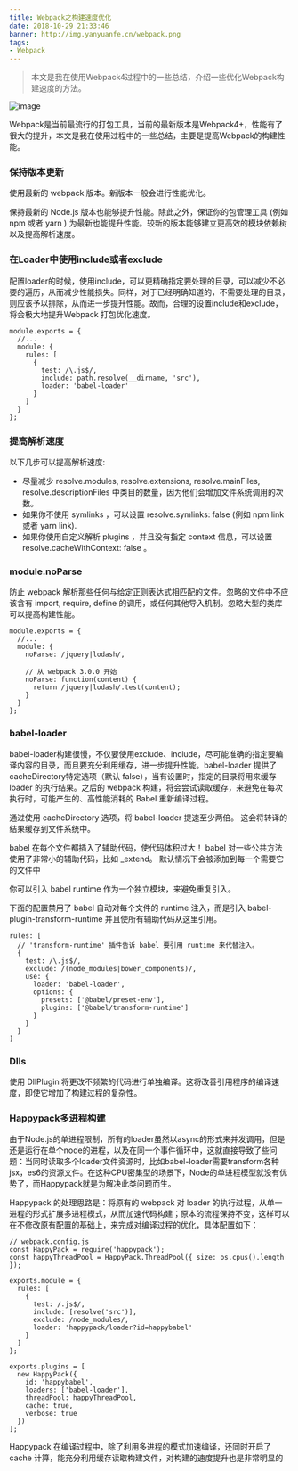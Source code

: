 ```yaml
---
title: Webpack之构建速度优化
date: 2018-10-29 21:33:46
banner: http://img.yanyuanfe.cn/webpack.png
tags:
- Webpack
---
```

> 本文是我在使用Webpack4过程中的一些总结，介绍一些优化Webpack构建速度的方法。

![image](http://img.yanyuanfe.cn/webpack.png)

<!--more-->

Webpack是当前最流行的打包工具，当前的最新版本是Webpack4+，性能有了很大的提升，本文是我在使用过程中的一些总结，主要是提高Webpack的构建性能。

### 保持版本更新
使用最新的 webpack 版本。新版本一般会进行性能优化。

保持最新的 Node.js 版本也能够提升性能。除此之外，保证你的包管理工具 (例如 npm 或者 yarn ) 为最新也能提升性能。较新的版本能够建立更高效的模块依赖树以及提高解析速度。

### 在Loader中使用include或者exclude
配置loader的时候，使用include，可以更精确指定要处理的目录，可以减少不必要的遍历，从而减少性能损失。同样，对于已经明确知道的，不需要处理的目录，则应该予以排除，从而进一步提升性能。故而，合理的设置include和exclude，将会极大地提升Webpack 打包优化速度。

```
module.exports = {
  //...
  module: {
    rules: [
      {
        test: /\.js$/,
        include: path.resolve(__dirname, 'src'),
        loader: 'babel-loader'
      }
    ]
  }
};
```

### 提高解析速度 
以下几步可以提高解析速度:

- 尽量减少 resolve.modules, resolve.extensions, resolve.mainFiles, resolve.descriptionFiles 中类目的数量，因为他们会增加文件系统调用的次数。
- 如果你不使用 symlinks ，可以设置 resolve.symlinks: false (例如 npm link 或者 yarn link).
- 如果你使用自定义解析 plugins ，并且没有指定 context 信息，可以设置 resolve.cacheWithContext: false 。

### module.noParse
防止 webpack 解析那些任何与给定正则表达式相匹配的文件。忽略的文件中不应该含有 import, require, define 的调用，或任何其他导入机制。忽略大型的类库 可以提高构建性能。

```
module.exports = {
  //...
  module: {
    noParse: /jquery|lodash/,

    // 从 webpack 3.0.0 开始
    noParse: function(content) {
      return /jquery|lodash/.test(content);
    }
  }
};
```


### babel-loader
babel-loader构建很慢，不仅要使用exclude、include，尽可能准确的指定要编译内容的目录，而且要充分利用缓存，进一步提升性能。babel-loader 提供了 cacheDirectory特定选项（默认 false），当有设置时，指定的目录将用来缓存 loader 的执行结果。之后的 webpack 构建，将会尝试读取缓存，来避免在每次执行时，可能产生的、高性能消耗的 Babel 重新编译过程。

通过使用 cacheDirectory 选项，将 babel-loader 提速至少两倍。 这会将转译的结果缓存到文件系统中。

babel 在每个文件都插入了辅助代码，使代码体积过大！ 
babel 对一些公共方法使用了非常小的辅助代码，比如 _extend。 默认情况下会被添加到每一个需要它的文件中

你可以引入 babel runtime 作为一个独立模块，来避免重复引入。

下面的配置禁用了 babel 自动对每个文件的 runtime 注入，而是引入 babel-plugin-transform-runtime 并且使所有辅助代码从这里引用。


```
rules: [
  // 'transform-runtime' 插件告诉 babel 要引用 runtime 来代替注入。
  {
    test: /\.js$/,
    exclude: /(node_modules|bower_components)/,
    use: {
      loader: 'babel-loader',
      options: {
        presets: ['@babel/preset-env'],
        plugins: ['@babel/transform-runtime']
      }
    }
  }
]
```
### Dlls

使用 DllPlugin 将更改不频繁的代码进行单独编译。这将改善引用程序的编译速度，即使它增加了构建过程的复杂性。

### Happypack多进程构建

由于Node.js的单进程限制，所有的loader虽然以async的形式来并发调用，但是还是运行在单个node的进程，以及在同一个事件循环中，这就直接导致了些问题：当同时读取多个loader文件资源时，比如babel-loader需要transform各种jsx，es6的资源文件。在这种CPU密集型的场景下，Node的单进程模型就没有优势了，而Happypack就是为解决此类问题而生。

Happypack 的处理思路是：将原有的 webpack 对 loader 的执行过程，从单一进程的形式扩展多进程模式，从而加速代码构建；原本的流程保持不变，这样可以在不修改原有配置的基础上，来完成对编译过程的优化，具体配置如下：


```
// webpack.config.js
const HappyPack = require('happypack');
const happyThreadPool = HappyPack.ThreadPool({ size: os.cpus().length });

exports.module = {
  rules: [
    {
      test: /.js$/,
      include: [resolve('src')],
      exclude: /node_modules/,
      loader: 'happypack/loader?id=happybabel'
    }
  ]
};

exports.plugins = [
  new HappyPack({
    id: 'happybabel',
    loaders: ['babel-loader'],
    threadPool: happyThreadPool,
    cache: true,
    verbose: true
  })
];
```
Happypack 在编译过程中，除了利用多进程的模式加速编译，还同时开启了 cache 计算，能充分利用缓存读取构建文件，对构建的速度提升也是非常明显的


